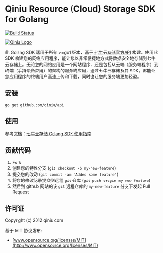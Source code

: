 Qiniu Resource (Cloud) Storage SDK for Golang
===

[![Build Status](https://api.travis-ci.org/qiniu/api.png?branch=master)](https://travis-ci.org/qiniu/api)

[![Qiniu Logo](http://qiniutek.com/images/logo-2.png)](http://qiniu.com/)

此 Golang SDK 适用于所有 >=go1 版本，基于 [七牛云存储官方API](http://docs.qiniutek.com/v3/api/) 构建。使用此 SDK 构建您的网络应用程序，能让您以非常便捷地方式将数据安全地存储到七牛云存储上。无论您的网络应用是一个网站程序，还是包括从云端（服务端程序）到终端（手持设备应用）的架构的服务或应用，通过七牛云存储及其 SDK，都能让您应用程序的终端用户高速上传和下载，同时也让您的服务端更加轻盈。

## 安装

```
go get github.com/qiniu/api
```

## 使用

参考文档：[七牛云存储 Golang SDK 使用指南](http://docs.qiniutek.com/v3/sdk/go/)

## 贡献代码

1. Fork
2. 创建您的特性分支 (`git checkout -b my-new-feature`)
3. 提交您的改动 (`git commit -am 'Added some feature'`)
4. 将您的修改记录提交到远程 `git` 仓库 (`git push origin my-new-feature`)
5. 然后到 github 网站的该 `git` 远程仓库的 `my-new-feature` 分支下发起 Pull Request

## 许可证

Copyright (c) 2012 qiniu.com

基于 MIT 协议发布:

* [www.opensource.org/licenses/MIT](http://www.opensource.org/licenses/MIT)

